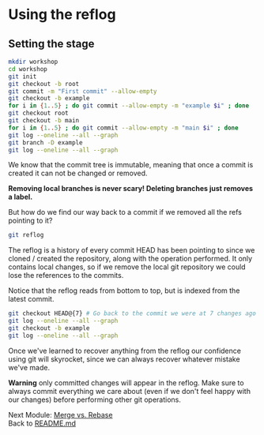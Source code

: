 # Using the reflog

## Setting the stage

```sh
mkdir workshop
cd workshop
git init
git checkout -b root
git commit -m "First commit" --allow-empty
git checkout -b example
for i in {1..5} ; do git commit --allow-empty -m "example $i" ; done
git checkout root
git checkout -b main
for i in {1..5} ; do git commit --allow-empty -m "main $i" ; done
git log --oneline --all --graph
git branch -D example
git log --oneline --all --graph
```

We know that the commit tree is immutable, meaning that once a commit is created
it can not be changed or removed.

**Removing local branches is never scary! Deleting branches just removes a label.**

But how do we find our way back to a commit
if we removed all the refs pointing to it?

```sh
git reflog
```

The reflog is a history of every commit HEAD has been pointing to since we cloned
/ created the repository, along with the operation performed. It only contains local changes, so if we remove the
local git repository we could lose the references to the commits.

Notice that the reflog reads from bottom to top, but is indexed from the latest
commit.

```sh
git checkout HEAD@{7} # Go back to the commit we were at 7 changes ago
git log --oneline --all --graph
git checkout -b example
git log --oneline --all --graph
```

Once we've learned to recover anything from the reflog our confidence using
git will skyrocket, since we can always recover whatever mistake we've made.

**Warning** only committed changes will appear in the reflog. Make sure to
always commit everything we care about (even if we don't feel happy with our
changes) before performing other git operations.

Next Module: [Merge vs. Rebase](05_merge_vs_rebase.md)  
Back to [README.md](README.md)

